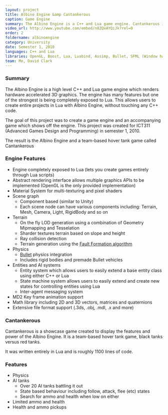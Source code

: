 ```yaml
---
layout: project
title: Albino Engine &amp Cantankerous
caption: Game Engine
summary: The Albino Engine is a C++ and Lua game engine. Cantankerous is a hover tank game used to showcase the engine.
video_url: http://www.youtube.com/embed/n8ZQxAYQiJk?rel=0
order: 2
foldername: albinoengine
category: University
date: Semester 1, 2010
languages: C++ and Lua
libraries: OpenGL, Boost, Lua, Luabind, Assimp, Bullet, SFML (Window handling), CML
team: Me, David Clark
---
```


### Summary

The Albino Engine is a high level C++ and Lua game engine which renders hardware accelerated 3D graphics. The engine has many features but one of the strongest is being completely exposed to Lua. This allows users to create entire projects in Lua with Albino Engine, without touching any C++ code.

The goal of this project was to create a game engine and an accompanying game which shows off the engine. This project was created for ICT311 (Advanced Games Design and Programming) in semester 1, 2010.

The result is the Albino Engine and a team-based hover tank game called Cantankerous

### Engine Features

- Engine completely exposed to Lua (lets you create games entirely through Lua scripts)
- Abstract rendering interface allows multiple graphics APIs to be implemented (OpenGL is the only provided implementation)
- Material System for multi-texturing and pixel shaders
- Scene graph
  - Component based (similar to Unity)
  - Each scene node can have various components including: Terrain, Mesh, Camera, Light, RigidBody and so on
- Terrain
  - On the fly LOD generation using a combination of Geometry Mipmapping and Tesselation
  - Sharder textures terrain based on slope and height
  - Ray collision detection
  - Terrain generation using the [Fault Formation algorithm](http://www.lighthouse3d.com/opengl/terrain/index.php?fault)
- Physics
  - [Bullet](http://bulletphysics.org/) physics integration
  - Includes rigid bodies and premade Bullet vehicles
- Entities and AI systems
  - Entity system which allows users to easily extend a base entity class using either C++ or Lua
  - State machine system allows users to easily extend and create new states for controlling entities using Lua
  - Inter-agent messaging system
- MD2 Key frame animation support
- Math library including 2D and 3D vectors, matrices and quaternions
- Extensive file format support (.3ds, .obj, .mdl, .x and more)

### Cantankerous

Cantankerous is a showcase game created to display the features and power of the Albino Engine. It is a team-based hover tank game, black tanks versus red tanks.

It was written entirely in Lua and is roughly 1100 lines of code.

### Features

- Physics
- AI tanks
  - Over 20 AI tanks battling it out
  - State based behaviour including follow, attack, flee (etc) states
  - Search for ammo and health when low on either
- Limited ammo and health
- Health and ammo pickups
